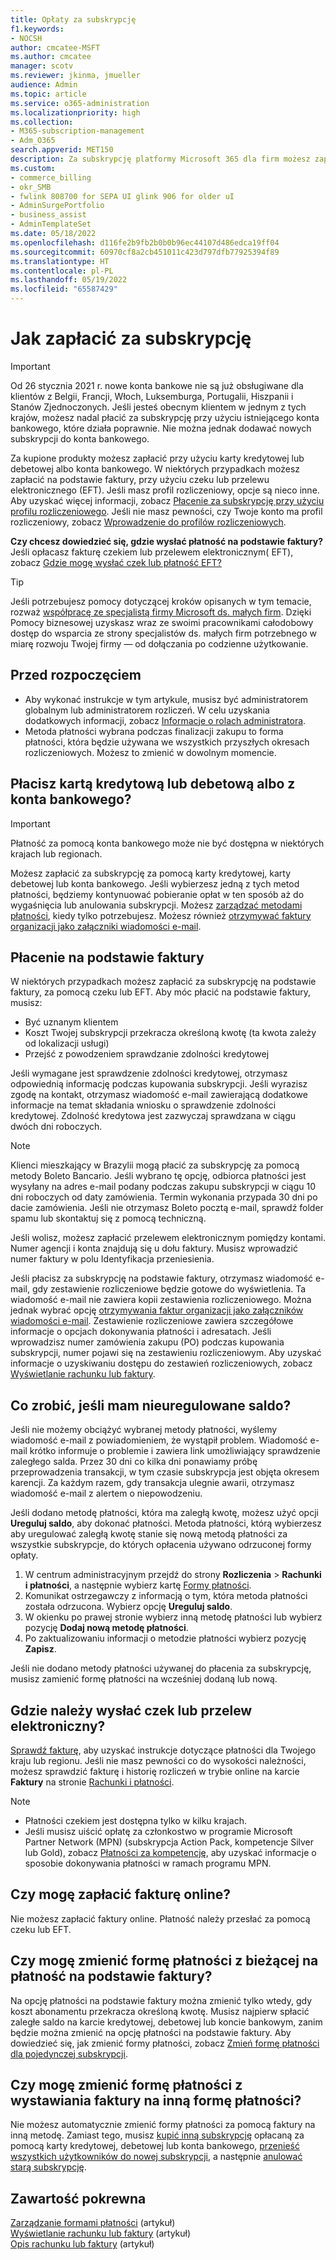 ```yaml
---
title: Opłaty za subskrypcję
f1.keywords:
- NOCSH
author: cmcatee-MSFT
ms.author: cmcatee
manager: scotv
ms.reviewer: jkinma, jmueller
audience: Admin
ms.topic: article
ms.service: o365-administration
ms.localizationpriority: high
ms.collection:
- M365-subscription-management
- Adm_O365
search.appverid: MET150
description: Za subskrypcję platformy Microsoft 365 dla firm możesz zapłacić za pomocą karty kredytowej, debetowej lub konta bankowego, a w niektórych przypadkach na podstawie faktury.
ms.custom:
- commerce_billing
- okr_SMB
- fwlink 808700 for SEPA UI glink 906 for older uI
- AdminSurgePortfolio
- business_assist
- AdminTemplateSet
ms.date: 05/18/2022
ms.openlocfilehash: d116fe2b9fb2b0b0b96ec44107d486edca19ff04
ms.sourcegitcommit: 60970cf8a2cb451011c423d797dfb77925394f89
ms.translationtype: HT
ms.contentlocale: pl-PL
ms.lasthandoff: 05/19/2022
ms.locfileid: "65587429"
---
```

# <a name="how-to-pay-for-your-subscription"></a>Jak zapłacić za subskrypcję

> [!IMPORTANT]
> Od 26 stycznia 2021 r. nowe konta bankowe nie są już obsługiwane dla klientów z Belgii, Francji, Włoch, Luksemburga, Portugalii, Hiszpanii i Stanów Zjednoczonych. Jeśli jesteś obecnym klientem w jednym z tych krajów, możesz nadal płacić za subskrypcję przy użyciu istniejącego konta bankowego, które działa poprawnie. Nie można jednak dodawać nowych subskrypcji do konta bankowego.

Za kupione produkty możesz zapłacić przy użyciu karty kredytowej lub debetowej albo konta bankowego. W niektórych przypadkach możesz zapłacić na podstawie faktury, przy użyciu czeku lub przelewu elektronicznego (EFT). Jeśli masz profil rozliczeniowy, opcje są nieco inne. Aby uzyskać więcej informacji, zobacz [Płacenie za subskrypcję przy użyciu profilu rozliczeniowego](pay-for-subscription-billing-profile.md). Jeśli nie masz pewności, czy Twoje konto ma profil rozliczeniowy, zobacz [Wprowadzenie do profilów rozliczeniowych](manage-billing-profiles.md).

**Czy chcesz dowiedzieć się, gdzie wysłać płatność na podstawie faktury?** Jeśli opłacasz fakturę czekiem lub przelewem elektronicznym( EFT), zobacz [Gdzie mogę wysłać czek lub płatność EFT?](#where-do-i-send-my-check-or-eft-payment)

> [!TIP]
> Jeśli potrzebujesz pomocy dotyczącej kroków opisanych w tym temacie, rozważ [współpracę ze specjalistą firmy Microsoft ds. małych firm](https://go.microsoft.com/fwlink/?linkid=2186871). Dzięki Pomocy biznesowej uzyskasz wraz ze swoimi pracownikami całodobowy dostęp do wsparcia ze strony specjalistów ds. małych firm potrzebnego w miarę rozwoju Twojej firmy — od dołączania po codzienne użytkowanie.

## <a name="before-you-begin"></a>Przed rozpoczęciem

- Aby wykonać instrukcje w tym artykule, musisz być administratorem globalnym lub administratorem rozliczeń. W celu uzyskania dodatkowych informacji, zobacz [Informacje o rolach administratora](../../admin/add-users/about-admin-roles.md).
- Metoda płatności wybrana podczas finalizacji zakupu to forma płatności, która będzie używana we wszystkich przyszłych okresach rozliczeniowych. Możesz to zmienić w dowolnym momencie.

## <a name="paying-by-credit-or-debit-card-or-bank-account"></a>Płacisz kartą kredytową lub debetową albo z konta bankowego?

> [!IMPORTANT]
> Płatność za pomocą konta bankowego może nie być dostępna w niektórych krajach lub regionach.

Możesz zapłacić za subskrypcję za pomocą karty kredytowej, karty debetowej lub konta bankowego. Jeśli wybierzesz jedną z tych metod płatności, będziemy kontynuować pobieranie opłat w ten sposób aż do wygaśnięcia lub anulowania subskrypcji. Możesz [zarządzać metodami płatności](manage-payment-methods.md), kiedy tylko potrzebujesz. Możesz również [otrzymywać faktury organizacji jako załączniki wiadomości e-mail](manage-billing-notifications.md#receive-your-organizations-invoices-as-email-attachments).

## <a name="paying-by-invoice"></a>Płacenie na podstawie faktury

W niektórych przypadkach możesz zapłacić za subskrypcję na podstawie faktury, za pomocą czeku lub EFT. Aby móc płacić na podstawie faktury, musisz:

- Być uznanym klientem
- Koszt Twojej subskrypcji przekracza określoną kwotę (ta kwota zależy od lokalizacji usługi)
- Przejść z powodzeniem sprawdzanie zdolności kredytowej

Jeśli wymagane jest sprawdzenie zdolności kredytowej, otrzymasz odpowiednią informację podczas kupowania subskrypcji. Jeśli wyrazisz zgodę na kontakt, otrzymasz wiadomość e-mail zawierającą dodatkowe informacje na temat składania wniosku o sprawdzenie zdolności kredytowej. Zdolność kredytowa jest zazwyczaj sprawdzana w ciągu dwóch dni roboczych.

> [!NOTE]
> Klienci mieszkający w Brazylii mogą płacić za subskrypcję za pomocą metody Boleto Bancario. Jeśli wybrano tę opcję, odbiorca płatności jest wysyłany na adres e-mail podany podczas zakupu subskrypcji w ciągu 10 dni roboczych od daty zamówienia. Termin wykonania przypada 30 dni po dacie zamówienia. Jeśli nie otrzymasz Boleto pocztą e-mail, sprawdź folder spamu lub skontaktuj się z pomocą techniczną.
>
> Jeśli wolisz, możesz zapłacić przelewem elektronicznym pomiędzy kontami. Numer agencji i konta znajdują się u dołu faktury. Musisz wprowadzić numer faktury w polu Identyfikacja przeniesienia.

Jeśli płacisz za subskrypcję na podstawie faktury, otrzymasz wiadomość e-mail, gdy zestawienie rozliczeniowe będzie gotowe do wyświetlenia. Ta wiadomość e-mail nie zawiera kopii zestawienia rozliczeniowego. Można jednak wybrać opcję [otrzymywania faktur organizacji jako załączników wiadomości e-mail](manage-billing-notifications.md#receive-your-organizations-invoices-as-email-attachments). Zestawienie rozliczeniowe zawiera szczegółowe informacje o opcjach dokonywania płatności i adresatach. Jeśli wprowadzisz numer zamówienia zakupu (PO) podczas kupowania subskrypcji, numer pojawi się na zestawieniu rozliczeniowym. Aby uzyskać informacje o uzyskiwaniu dostępu do zestawień rozliczeniowych, zobacz [Wyświetlanie rachunku lub faktury](view-your-bill-or-invoice.md).

## <a name="what-if-i-have-an-outstanding-balance"></a>Co zrobić, jeśli mam nieuregulowane saldo?

Jeśli nie możemy obciążyć wybranej metody płatności, wyślemy wiadomość e-mail z powiadomieniem, że wystąpił problem. Wiadomość e-mail krótko informuje o problemie i zawiera link umożliwiający sprawdzenie zaległego salda. Przez 30 dni co kilka dni ponawiamy próbę przeprowadzenia transakcji, w tym czasie subskrypcja jest objęta okresem karencji. Za każdym razem, gdy transakcja ulegnie awarii, otrzymasz wiadomość e-mail z alertem o niepowodzeniu.

Jeśli dodano metodę płatności, która ma zaległą kwotę, możesz użyć opcji **Ureguluj saldo**, aby dokonać płatności. Metoda płatności, którą wybierzesz aby uregulować zaległą kwotę stanie się nową metodą płatności za wszystkie subskrypcje, do których opłacenia używano odrzuconej formy opłaty.

1. W centrum administracyjnym przejdź do strony **Rozliczenia** > **Rachunki i płatności**, a następnie wybierz kartę <a href="https://go.microsoft.com/fwlink/p/?linkid=2018806" target="_blank">Formy płatności</a>.
1. Komunikat ostrzegawczy z informacją o tym, która metoda płatności została odrzucona. Wybierz opcję **Ureguluj saldo**.
1. W okienku po prawej stronie wybierz inną metodę płatności lub wybierz pozycję **Dodaj nową metodę płatności**.
1. Po zaktualizowaniu informacji o metodzie płatności wybierz pozycję **Zapisz**.

Jeśli nie dodano metody płatności używanej do płacenia za subskrypcję, musisz zamienić formę płatności na wcześniej dodaną lub nową.

## <a name="where-do-i-send-my-check-or-eft-payment"></a>Gdzie należy wysłać czek lub przelew elektroniczny?

[Sprawdź fakturę](view-your-bill-or-invoice.md), aby uzyskać instrukcje dotyczące płatności dla Twojego kraju lub regionu. Jeśli nie masz pewności co do wysokości należności, możesz sprawdzić fakturę i historię rozliczeń w trybie online na karcie **Faktury** na stronie <a href="https://go.microsoft.com/fwlink/p/?linkid=2102895" target="_blank">Rachunki i płatności</a>.

> [!NOTE]
> - Płatności czekiem jest dostępna tylko w kilku krajach.
> - Jeśli musisz uiścić opłatę za członkostwo w programie Microsoft Partner Network (MPN) (subskrypcja Action Pack, kompetencje Silver lub Gold), zobacz [Płatności za kompetencję](/partner-center/mpn-pay-fee-silver-gold-competency?tabs=workspaces-view), aby uzyskać informacje o sposobie dokonywania płatności w ramach programu MPN.

## <a name="can-i-pay-my-invoice-online"></a>Czy mogę zapłacić fakturę online?

Nie możesz zapłacić faktury online. Płatność należy przesłać za pomocą czeku lub EFT.

## <a name="can-i-change-from-my-current-payment-method-to-paying-by-invoice"></a>Czy mogę zmienić formę płatności z bieżącej na płatność na podstawie faktury?

Na opcję płatności na podstawie faktury można zmienić tylko wtedy, gdy koszt abonamentu przekracza określoną kwotę. Musisz najpierw spłacić zaległe saldo na karcie kredytowej, debetowej lub koncie bankowym, zanim będzie można zmienić na opcję płatności na podstawie faktury. Aby dowiedzieć się, jak zmienić formy płatności, zobacz [Zmień formę płatności dla pojedynczej subskrypcji](manage-payment-methods.md#change-a-payment-method-for-a-single-subscription).

## <a name="can-i-change-from-paying-by-invoice-to-using-a-different-payment-method"></a>Czy mogę zmienić formę płatności z wystawiania faktury na inną formę płatności?

Nie możesz automatycznie zmienić formy płatności za pomocą faktury na inną metodę. Zamiast tego, musisz [kupić inną subskrypcję](../try-or-buy-microsoft-365.md#buy-a-different-subscription) opłacaną za pomocą karty kredytowej, debetowej lub konta bankowego, [przenieść wszystkich użytkowników do nowej subskrypcji](../subscriptions/move-users-different-subscription.md), a następnie [anulować starą subskrypcję](../subscriptions/cancel-your-subscription.md).

## <a name="related-content"></a>Zawartość pokrewna

[Zarządzanie formami płatności](manage-payment-methods.md) (artykuł)\
[Wyświetlanie rachunku lub faktury](view-your-bill-or-invoice.md) (artykuł)\
[Opis rachunku lub faktury](understand-your-invoice2.md) (artykuł)
